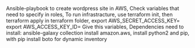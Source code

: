 Ansible-playbook to create wordpress site in AWS,
Check variables that need to specify in roles,
To run infrastracture, use terraform init, then terraform apply in terraform folder,
export AWS_SECRET_ACCESS_KEY=
export AWS_ACCESS_KEY_ID=
Give this variables,
Dependencies need to install: 
ansible-galaxy collection install amazon.aws,
install python2 and pip, with pip install boto for dynamic inventory